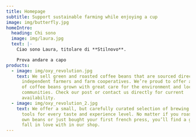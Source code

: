 ```yaml
---
title: Homepage
subtitle: Support sustainable farming while enjoying a cup
image: img/butterfly.jpg
homeIntro:
  heading: Chi sono
  image: img/laura.jpg
  text: |-
    Ciao sono Laura, titolare di **Stilnovo**.

    Prova andare a capo
products:
  - image: img/oxy_revolution.jpg
    text: We sell green and roasted coffee beans that are sourced directly from
      independent farmers and farm cooperatives. We’re proud to offer a variety
      of coffee beans grown with great care for the environment and local
      communities. Check our post or contact us directly for current
      availability.
  - image: img/oxy_revolution_2.jpg
    text: We offer a small, but carefully curated selection of brewing gear and
      tools for every taste and experience level. No matter if you roast your
      own beans or just bought your first french press, you’ll find a gadget to
      fall in love with in our shop.
---
```

